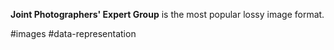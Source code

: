 **Joint Photographers' Expert Group** is the most popular lossy image format.

#images #data-representation